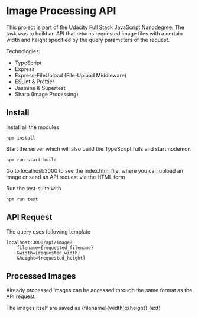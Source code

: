# Image Processing API

This project is part of the Udacity Full Stack JavaScript Nanodegree.
The task was to build an API that returns requested image files with a certain width and height specified by the query parameters of the request.

Technologies:
* TypeScript
* Express
* Express-FileUpload (File-Upload Middleware)
* ESLint & Prettier
* Jasmine & Supertest
* Sharp (Image Processing)

## Install

Install all the modules

```
npm install
```

Start the server which will also build the TypeScript fuils and start nodemon

```
npm run start-build
```

Go to localhost:3000 to see  the index.html file, where you can upload an image or send an API request via the HTML form

Run the test-suite with

```
npm run test
```


## API Request

The query uses following template

```
localhost:3000/api/image?
    filename={requested_filename}
    &width={requested_width}
    &height={requested_height}
```

## Processed Images

Already processed images can be accessed through the same format as the API request.

The images itself are saved as {filename}{width}x{height}.{ext}
